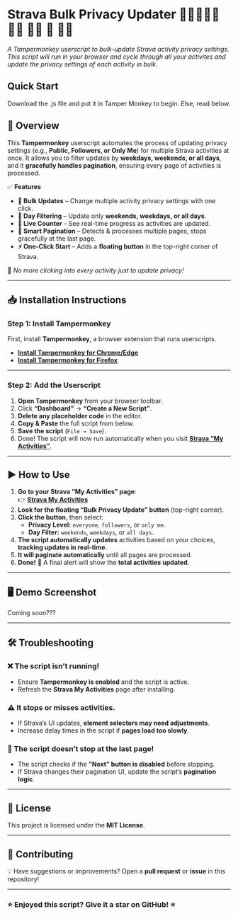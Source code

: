 # Strava Bulk Privacy Updater 🚴🏃‍♂️🚴‍♂️ 🏊‍♂️ 🏋️‍♂️ 🎿 🚶‍♂️

*A Tampermonkey userscript to bulk-update Strava activity privacy settings. This script will run in your browser and cycle through all  your activites and update the privacy settings of each activity in bulk.*

## Quick Start
Download the .js file and put it in Tamper Monkey to begin.  Else, read below.

## 📌 Overview

This **Tampermonkey** userscript automates the process of updating privacy settings (e.g., **Public, Followers, or Only Me**) for multiple Strava activities at once. It allows you to filter updates by **weekdays, weekends, or all days**, and it **gracefully handles pagination**, ensuring every page of activities is processed.

✅ **Features**
- **🔄 Bulk Updates** – Change multiple activity privacy settings with one click.
- **📆 Day Filtering** – Update only **weekends, weekdays, or all days**.
- **🔢 Live Counter** – See real-time progress as activities are updated.
- **📑 Smart Pagination** – Detects & processes multiple pages, stops gracefully at the last page.
- **⚡ One-Click Start** – Adds a **floating button** in the top-right corner of Strava.

🚀 *No more clicking into every activity just to update privacy!*

---

## 📥 Installation Instructions

### Step 1: Install Tampermonkey
First, install **Tampermonkey**, a browser extension that runs userscripts.

- **[Install Tampermonkey for Chrome/Edge](https://chrome.google.com/webstore/detail/tampermonkey/dhdgffkkebhmkfjojejmpbldmpobfkfo)**
- **[Install Tampermonkey for Firefox](https://addons.mozilla.org/firefox/addon/tampermonkey/)**

---

### Step 2: Add the Userscript
1. **Open Tampermonkey** from your browser toolbar.
2. Click **“Dashboard”** → **“Create a New Script”**.
3. **Delete any placeholder code** in the editor.
4. **Copy & Paste** the full script from below.
5. **Save the script** (`File → Save`).
6. Done! The script will now run automatically when you visit **[Strava “My Activities”](https://www.strava.com/athlete/training)**.

---

## ▶️ How to Use
1. **Go to your Strava “My Activities” page**:  
   👉 **[Strava My Activities](https://www.strava.com/athlete/training)**
2. **Look for the floating “Bulk Privacy Update” button** (top-right corner).
3. **Click the button**, then select:
   - **Privacy Level:** `everyone`, `followers`, or `only me`.
   - **Day Filter:** `weekends`, `weekdays`, or `all days`.
4. **The script automatically updates** activities based on your choices, **tracking updates in real-time**.
5. **It will paginate automatically** until all pages are processed.
6. **Done!** 🎉 A final alert will show the **total activities updated**.

---

## 🖥️ Demo Screenshot
Coming soon???

---

## 🛠️ Troubleshooting
### ❌ The script isn’t running!
- Ensure **Tampermonkey is enabled** and the script is active.
- Refresh the **Strava My Activities** page after installing.

### ⚠️ It stops or misses activities.
- If Strava’s UI updates, **element selectors may need adjustments**.
- Increase delay times in the script if **pages load too slowly**.

### 🛑 The script doesn’t stop at the last page!
- The script checks if the **“Next” button is disabled** before stopping.
- If Strava changes their pagination UI, update the script’s **pagination logic**.

---

## 📝 License
This project is licensed under the **MIT License**.  

---

## 📢 Contributing
💡 Have suggestions or improvements? Open a **pull request** or **issue** in this repository!  

---

### ⭐ Enjoyed this script? Give it a star on GitHub! ⭐
